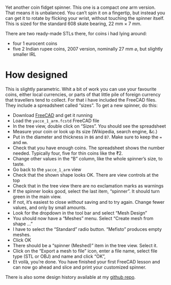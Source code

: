 Yet another coin fidget spinner. This one is a compact *one* arm version. That means it is unbalanced. You can’t spin it on a fingertip, but instead you can get it to rotate by flicking your wrist, without touching the spinner itself.
This is sized for the standard 608 skate bearing, 22 mm × 7 mm.

There are two ready-made STLs there, for coins i had lying around:

* four 1 eurocent coins
* five 2 Indian rupee coins, 2007 version, nominally 27 mm ⌀, but slightly smaller IRL


# How designed

This is slightly parametric. Whit a bit of work you can use your favourite coins, either local currencies, or parts of that little pile of foreign currency that travellers tend to collect. For that i have included the FreeCAD files. They include a spreadsheet called “sizes”. To get a new spinner, do this:

* Download [FreeCAD](https://www.freecadweb.org/wiki/Download) and get it running
* Load the `yacce_1_arm.fcstd` FreeCAD file
* In the tree view, double click on “Sizes”. You should see the spreadsheet
* Measure your coin or look up its size (Wikipedia, search engine, &c.)
* Put in the diameter and thickness in `B6` and `B7`. Make sure to keep the `=` and `mm`.
* Check that you have enough coins. The spreadsheet shows the number needed. Typically four, five for thin coins like the ₹2.
* Change other values in the “B” column, like the whole spinner’s size, to taste.
* Go back to the `yacce_1_arm` view
* Check that the shown shape looks OK. There are view controls at the top
* Check that in the tree view there are no exclamation marks as warnings
* If the spinner looks good, select the last item, “spinner”. It should turn green in the main view.
* If not, it’s easiest to close *without* saving and to try again. Change fewer values, and only by small amounts.
* Look for the dropdown in the tool bar and select “Mesh Design”
* You should now have a “Meshes” menu. Select “Create mesh from shape …”
* I have to select the “Standard” radio button. “Mefisto” produces empty meshes.
* Click OK
* There should be a “spinner (Meshed)” item in the tree view. Select it.
* Click on the “Export a mesh to file” icon, enter a file name, select file type (STL or OBJ) and name and click “OK”,
* Et voilà, you’re done. You have finished your first FreeCAD lesson and can now go ahead and slice and print your customized spinner.

There is also some design history available at my [github repo](https://github.com/ospalh/3d-printing/tree/develop/yacs).
